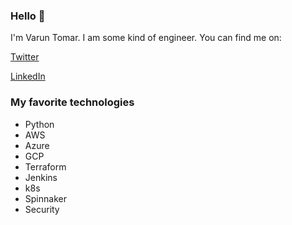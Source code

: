 ### Hello 👋

I'm Varun Tomar. I am some kind of engineer. You can find me on:

[Twitter](https://twitter.com/varuntomar2019)

[LinkedIn](https://www.linkedin.com/in/varun-tomar-7b321417/)

### My favorite technologies

* Python
* AWS
* Azure
* GCP
* Terraform
* Jenkins
* k8s
* Spinnaker
* Security
